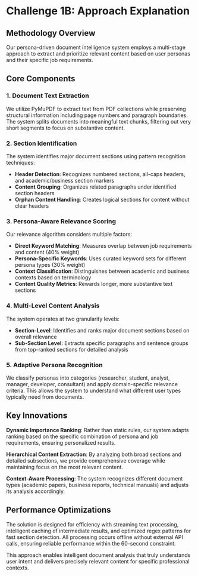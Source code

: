 # Challenge 1B: Approach Explanation

## Methodology Overview

Our persona-driven document intelligence system employs a multi-stage approach to extract and prioritize relevant content based on user personas and their specific job requirements.

## Core Components

### 1. Document Text Extraction
We utilize PyMuPDF to extract text from PDF collections while preserving structural information including page numbers and paragraph boundaries. The system splits documents into meaningful text chunks, filtering out very short segments to focus on substantive content.

### 2. Section Identification
The system identifies major document sections using pattern recognition techniques:
- **Header Detection**: Recognizes numbered sections, all-caps headers, and academic/business section markers
- **Content Grouping**: Organizes related paragraphs under identified section headers
- **Orphan Content Handling**: Creates logical sections for content without clear headers

### 3. Persona-Aware Relevance Scoring
Our relevance algorithm considers multiple factors:
- **Direct Keyword Matching**: Measures overlap between job requirements and content (40% weight)
- **Persona-Specific Keywords**: Uses curated keyword sets for different persona types (30% weight)
- **Context Classification**: Distinguishes between academic and business contexts based on terminology
- **Content Quality Metrics**: Rewards longer, more substantive text sections

### 4. Multi-Level Content Analysis
The system operates at two granularity levels:
- **Section-Level**: Identifies and ranks major document sections based on overall relevance
- **Sub-Section Level**: Extracts specific paragraphs and sentence groups from top-ranked sections for detailed analysis

### 5. Adaptive Persona Recognition
We classify personas into categories (researcher, student, analyst, manager, developer, consultant) and apply domain-specific relevance criteria. This allows the system to understand what different user types typically need from documents.

## Key Innovations

**Dynamic Importance Ranking**: Rather than static rules, our system adapts ranking based on the specific combination of persona and job requirements, ensuring personalized results.

**Hierarchical Content Extraction**: By analyzing both broad sections and detailed subsections, we provide comprehensive coverage while maintaining focus on the most relevant content.

**Context-Aware Processing**: The system recognizes different document types (academic papers, business reports, technical manuals) and adjusts its analysis accordingly.

## Performance Optimizations

The solution is designed for efficiency with streaming text processing, intelligent caching of intermediate results, and optimized regex patterns for fast section detection. All processing occurs offline without external API calls, ensuring reliable performance within the 60-second constraint.

This approach enables intelligent document analysis that truly understands user intent and delivers precisely relevant content for specific professional contexts.